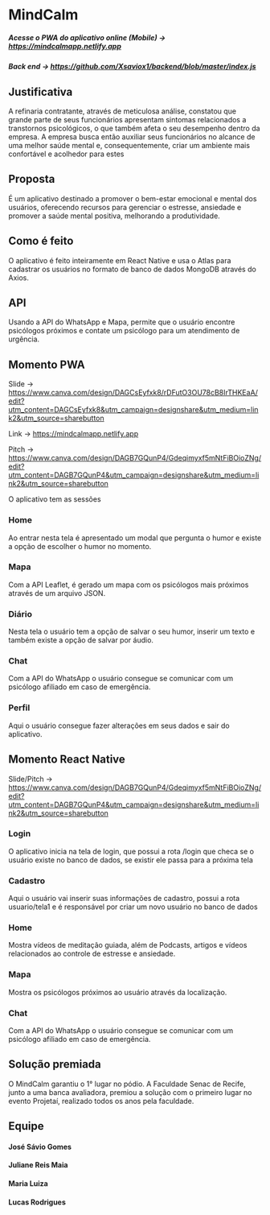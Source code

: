 # MindCalm

##### Acesse o PWA do aplicativo online (Mobile) -> https://mindcalmapp.netlify.app
##### Back end -> https://github.com/Xsaviox1/backend/blob/master/index.js

## Justificativa
A refinaria contratante, através de meticulosa análise, constatou que grande parte de seus funcionários apresentam sintomas relacionados a transtornos psicológicos, o que também afeta o seu desempenho dentro da empresa. A empresa busca então auxiliar seus funcionários no alcance de uma melhor saúde mental e, consequentemente, criar um ambiente mais confortável e acolhedor para estes

## Proposta
É um aplicativo destinado a promover o bem-estar emocional e mental dos usuários, oferecendo recursos para gerenciar o estresse, ansiedade e promover a saúde mental positiva, melhorando a produtividade.

## Como é feito
O aplicativo é feito inteiramente em React Native e usa o Atlas para cadastrar os usuários no formato de banco de dados MongoDB através do Axios.

## API
Usando a API do WhatsApp e Mapa, permite que o usuário encontre psicólogos próximos e contate um psicólogo para um atendimento de urgência.

## Momento PWA

Slide -> https://www.canva.com/design/DAGCsEyfxk8/rDFutO3OU78cB8IrTHKEaA/edit?utm_content=DAGCsEyfxk8&utm_campaign=designshare&utm_medium=link2&utm_source=sharebutton

Link -> https://mindcalmapp.netlify.app

Pitch -> https://www.canva.com/design/DAGB7GQunP4/Gdeqimyxf5mNtFiBOioZNg/edit?utm_content=DAGB7GQunP4&utm_campaign=designshare&utm_medium=link2&utm_source=sharebutton

O aplicativo tem as sessões

### Home 
Ao entrar nesta tela é apresentado um modal que pergunta o humor e existe a opção de escolher o humor no momento.

### Mapa 
Com a API Leaflet, é gerado um mapa com os psicólogos mais próximos através de um arquivo JSON.

### Diário 
Nesta tela o usuário tem a opção de salvar o seu humor, inserir um texto e também existe a opção de salvar por áudio.

###  Chat
Com a API do WhatsApp o usuário consegue se comunicar com um psicólogo afiliado em caso de emergência.

### Perfil
Aqui o usuário consegue fazer alterações em seus dados e sair do aplicativo.

## Momento React Native

Slide/Pitch -> https://www.canva.com/design/DAGB7GQunP4/Gdeqimyxf5mNtFiBOioZNg/edit?utm_content=DAGB7GQunP4&utm_campaign=designshare&utm_medium=link2&utm_source=sharebutton

### Login
O aplicativo inicia na tela de login, que possui a rota /login que checa se o usuário existe no banco de dados, se existir ele passa para a próxima tela

### Cadastro
Aqui o usuário vai inserir suas informações de cadastro, possui a rota usuario/tela1 e é responsável por criar um novo usuário no banco de dados

### Home
Mostra vídeos de meditação guiada, além de Podcasts, artigos e vídeos relacionados ao controle de estresse e ansiedade.

### Mapa 
Mostra os psicólogos próximos ao usuário através da localização.

###  Chat
Com a API do WhatsApp o usuário consegue se comunicar com um psicólogo afiliado em caso de emergência.

## Solução premiada

O MindCalm garantiu o 1° lugar no pódio. A Faculdade Senac de Recife, junto a uma banca avaliadora, premiou a solução com o primeiro lugar no evento Projetaí, realizado todos os anos pela faculdade.

## Equipe

#### José Sávio Gomes
#### Juliane Reis Maia
#### Maria Luiza
#### Lucas Rodrigues







